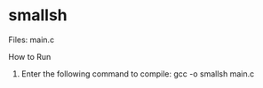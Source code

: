 # smallsh

Files: main.c

How to Run

1. Enter the following command to compile:
    gcc -o smallsh main.c 
